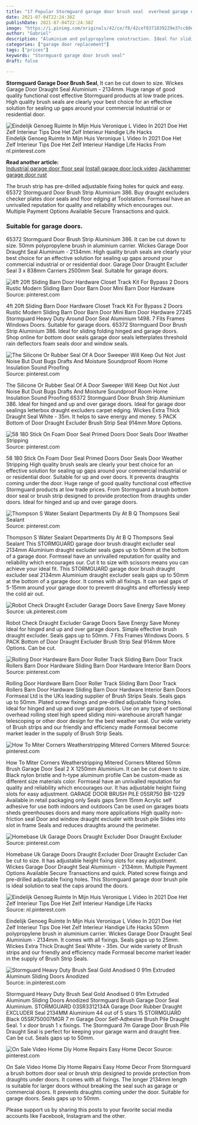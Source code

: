 ```yaml
---
title: "17 Popular Stormguard garage door brush seal  overhead garage door"
date: 2021-07-04T22:24:38Z
publishDate: 2021-07-04T22:24:38Z
image: "https://i.pinimg.com/originals/42/ce/f8/42cef8371839229e37cc80eed9fc8396.png"
author: "Gabriel"
description: "Aluminium and polypropylene construction. Ideal for sliding folding hinged and garage doors. Stormguard garage door brush seal"
categories: ["garage door replacement"]
tags: ["prices"]
keywords: "Stormguard garage door brush seal"
draft: false

---
```

<!-- Head tag Code -->
**Stormguard Garage Door Brush Seal**, It can be cut down to size. Wickes Garage Door Draught Seal Aluminium - 2134mm. Huge range of good quality functional cost effective Stormguard products at low trade prices. High quality brush seals are clearly your best choice for an effective solution for sealing up gaps around your commercial industrial or or residential door.

![Eindelijk Genoeg Ruimte In Mijn Huis Veronique L Video In 2021 Doe Het Zelf Interieur Tips Doe Het Zelf Interieur Handige Life Hacks](https://i.pinimg.com/originals/48/9a/0d/489a0d365e22a5e7dc81db5d45df5668.jpg "Eindelijk Genoeg Ruimte In Mijn Huis Veronique L Video In 2021 Doe Het Zelf Interieur Tips Doe Het Zelf Interieur Handige Life Hacks")
Eindelijk Genoeg Ruimte In Mijn Huis Veronique L Video In 2021 Doe Het Zelf Interieur Tips Doe Het Zelf Interieur Handige Life Hacks From nl.pinterest.com

**Read another article:**  
[Industrial garage door floor seal](/industrial-garage-door-floor-seal/)
[Install garage door lock video](/install-garage-door-lock-video/)
[Jackhammer garage door rust](/jackhammer-garage-door-rust/)


The brush strip has pre-drilled adjustable fixing holes for quick and easy. 65372 Stormguard Door Brush Strip Aluminium 386. Buy draught excluders checker plates door seals and floor edging at Toolstation. Formseal have an unrivalled reputation for quality and reliability which encourages our. Multiple Payment Options Available Secure Transactions and quick.

### Suitable for garage doors.

65372 Stormguard Door Brush Strip Aluminium 386. It can be cut down to size. 50mm polypropylene brush in aluminium carrier. Wickes Garage Door Draught Seal Aluminium - 2134mm. High quality brush seals are clearly your best choice for an effective solution for sealing up gaps around your commercial industrial or or residential door. Garage Door Draught Excluder Seal 3 x 838mm Carriers 2500mm Seal. Suitable for garage doors.


![4ft 20ft Sliding Barn Door Hardware Closet Track Kit For Bypass 2 Doors Rustic Modern Sliding Barn Door Barn Door Mini Barn Door Hardware](https://i.pinimg.com/474x/8f/ae/c9/8faec9db68fa4782ebdd38d27d76826b.jpg "4ft 20ft Sliding Barn Door Hardware Closet Track Kit For Bypass 2 Doors Rustic Modern Sliding Barn Door Barn Door Mini Barn Door Hardware")
Source: pinterest.com

4ft 20ft Sliding Barn Door Hardware Closet Track Kit For Bypass 2 Doors Rustic Modern Sliding Barn Door Barn Door Mini Barn Door Hardware 27245 Stormguard Heavy Duty Around Door Seal Aluminium 1498. 7 Fits Frames Windows Doors. Suitable for garage doors. 65372 Stormguard Door Brush Strip Aluminium 386. Ideal for sliding folding hinged and garage doors. Shop online for bottom door seals garage door seals letterplates threshold rain deflectors foam seals door and window seals.

![The Silicone Or Rubber Seal Of A Door Sweeper Will Keep Out Not Just Noise But Dust Bugs Drafts And Moisture Soundproof Room Home Insulation Sound Proofing](https://i.pinimg.com/736x/3e/ce/6d/3ece6d3779db987c002d7e91661b9bf6.jpg "The Silicone Or Rubber Seal Of A Door Sweeper Will Keep Out Not Just Noise But Dust Bugs Drafts And Moisture Soundproof Room Home Insulation Sound Proofing")
Source: pinterest.com

The Silicone Or Rubber Seal Of A Door Sweeper Will Keep Out Not Just Noise But Dust Bugs Drafts And Moisture Soundproof Room Home Insulation Sound Proofing 65372 Stormguard Door Brush Strip Aluminium 386. Ideal for hinged and up and over garage doors. Ideal for garage door sealings letterbox draught excluders carpet edging. Wickes Extra Thick Draught Seal White - 35m. It helps to save energy and money. 5 PACK Bottom of Door Draught Excluder Brush Strip Seal 914mm More Options.

![58 180 Stick On Foam Door Seal Primed Doors Door Seals Door Weather Stripping](https://i.pinimg.com/originals/0e/69/96/0e69966c177b717c0cc67c83b573be53.jpg "58 180 Stick On Foam Door Seal Primed Doors Door Seals Door Weather Stripping")
Source: pinterest.com

58 180 Stick On Foam Door Seal Primed Doors Door Seals Door Weather Stripping High quality brush seals are clearly your best choice for an effective solution for sealing up gaps around your commercial industrial or or residential door. Suitable for up and over doors. It prevents draughts coming under the door. Huge range of good quality functional cost effective Stormguard products at low trade prices. From Stormguard a brush bottom door seal or brush strip designed to provide protection from draughts under doors. Ideal for hinged and up and over garage doors.

![Thompson S Water Sealant Departments Diy At B Q Thompsons Seal Sealant](https://i.pinimg.com/originals/c4/9a/9f/c49a9f05cdb00012039ea2bcc533f4a7.jpg "Thompson S Water Sealant Departments Diy At B Q Thompsons Seal Sealant")
Source: pinterest.com

Thompson S Water Sealant Departments Diy At B Q Thompsons Seal Sealant This STORMGUARD garage door brush draught excluder seal 2134mm Aluminium draught excluder seals gaps up to 50mm at the bottom of a garage door. Formseal have an unrivalled reputation for quality and reliability which encourages our. Cut it to size with scissors means you can achieve your ideal fit. This STORMGUARD garage door brush draught excluder seal 2134mm Aluminium draught excluder seals gaps up to 50mm at the bottom of a garage door. It comes with all fixings. It can seal gaps of 5-15mm around your garage door to prevent draughts and effortlessly keep the cold air out.

![Robot Check Draught Excluder Garage Doors Save Energy Save Money](https://i.pinimg.com/originals/fd/ef/51/fdef513f2c6a49e3273b9f4a1b6a99ce.jpg "Robot Check Draught Excluder Garage Doors Save Energy Save Money")
Source: uk.pinterest.com

Robot Check Draught Excluder Garage Doors Save Energy Save Money Ideal for hinged and up and over garage doors. Simple effective brush draught excluder. Seals gaps up to 50mm. 7 Fits Frames Windows Doors. 5 PACK Bottom of Door Draught Excluder Brush Strip Seal 914mm More Options. Can be cut.

![Rolling Door Hardware Barn Door Roller Track Sliding Barn Door Track Rollers Barn Door Hardware Sliding Barn Door Hardware Interior Barn Doors](https://i.pinimg.com/736x/a4/e8/fb/a4e8fbb989186b21c8b510c729154459.jpg "Rolling Door Hardware Barn Door Roller Track Sliding Barn Door Track Rollers Barn Door Hardware Sliding Barn Door Hardware Interior Barn Doors")
Source: pinterest.com

Rolling Door Hardware Barn Door Roller Track Sliding Barn Door Track Rollers Barn Door Hardware Sliding Barn Door Hardware Interior Barn Doors Formseal Ltd is the UKs leading supplier of Brush Strips Seals. Seals gaps up to 50mm. Plated screw fixings and pre-drilled adjustable fixing holes. Ideal for hinged and up and over garage doors. Use on any type of sectional overhead rolling steel high speed sliding mini-warehouse aircraft hangar telescoping or other door design for the best weather seal. Our wide variety of Brush strips and our friendly and efficiency made Formseal become market leader in the supply of Brush Strip Seals.

![How To Miter Corners Weatherstripping Mitered Corners Mitered](https://i.pinimg.com/474x/06/a7/3d/06a73dba48461edd27b168adf0a28eae.jpg "How To Miter Corners Weatherstripping Mitered Corners Mitered")
Source: pinterest.com

How To Miter Corners Weatherstripping Mitered Corners Mitered 50mm Brush Garage Door Seal 2 X 1250mm Aluminium. It can be cut down to size. Black nylon bristle and h-type aluminum profile Can be custom-made as different size materials color. Formseal have an unrivalled reputation for quality and reliability which encourages our. It has adjustable height fixing slots for easy adjustment. GARAGE DOOR BRUSH PILE 05SR750 BR-1229 Available in retail packaging only Seals gaps 5mm 15mm Acrylic self adhesive for use both indoors and outdoors Can be used on garages boats sheds greenhouses doors and many more applications High quality non-friction seal Door and window draught excluder with brush pile Slides into slot in frame Seals and reduces draughts around the perimeter.

![Homebase Uk Garage Doors Draught Excluder Door Draught Excluder](https://i.pinimg.com/originals/a5/55/72/a5557218cc19566623116e53d3041ce1.jpg "Homebase Uk Garage Doors Draught Excluder Door Draught Excluder")
Source: pinterest.com

Homebase Uk Garage Doors Draught Excluder Door Draught Excluder Can be cut to size. It has adjustable height fixing slots for easy adjustment. Wickes Garage Door Draught Seal Aluminium - 2134mm. Multiple Payment Options Available Secure Transactions and quick. Plated screw fixings and pre-drilled adjustable fixing holes. This Stormguard garage door brush pile is ideal solution to seal the caps around the doors.

![Eindelijk Genoeg Ruimte In Mijn Huis Veronique L Video In 2021 Doe Het Zelf Interieur Tips Doe Het Zelf Interieur Handige Life Hacks](https://i.pinimg.com/originals/48/9a/0d/489a0d365e22a5e7dc81db5d45df5668.jpg "Eindelijk Genoeg Ruimte In Mijn Huis Veronique L Video In 2021 Doe Het Zelf Interieur Tips Doe Het Zelf Interieur Handige Life Hacks")
Source: nl.pinterest.com

Eindelijk Genoeg Ruimte In Mijn Huis Veronique L Video In 2021 Doe Het Zelf Interieur Tips Doe Het Zelf Interieur Handige Life Hacks 50mm polypropylene brush in aluminium carrier. Wickes Garage Door Draught Seal Aluminium - 2134mm. It comes with all fixings. Seals gaps up to 25mm. Wickes Extra Thick Draught Seal White - 35m. Our wide variety of Brush strips and our friendly and efficiency made Formseal become market leader in the supply of Brush Strip Seals.

![Stormguard Heavy Duty Brush Seal Gold Anodised 0 91m Extruded Aluminum Sliding Doors Anodized](https://i.pinimg.com/originals/92/06/d4/9206d4d7cfe0128aa7ffbf12f26ad0c5.jpg "Stormguard Heavy Duty Brush Seal Gold Anodised 0 91m Extruded Aluminum Sliding Doors Anodized")
Source: in.pinterest.com

Stormguard Heavy Duty Brush Seal Gold Anodised 0 91m Extruded Aluminum Sliding Doors Anodized Stormguard Brush Garage Door Seal Aluminium. STORMGUARD 03SR3312134A Garage Door Rubber Draught EXCLUDER Seal 2134MM Aluminium 44 out of 5 stars 15 STORMGUARD Black 05SR750007MGR 7 m Garage Door Self-Adhesive Brush Pile Draught Seal. 1 x door brush 1 x fixings. The Stormguard 7m Garage Door Brush Pile Draught Seal is perfect for keeping your garage warm and draught free. Can be cut. Seals gaps up to 50mm.

![On Sale Video Home Diy Home Repairs Easy Home Decor](https://i.pinimg.com/originals/42/ce/f8/42cef8371839229e37cc80eed9fc8396.png "On Sale Video Home Diy Home Repairs Easy Home Decor")
Source: pinterest.com

On Sale Video Home Diy Home Repairs Easy Home Decor From Stormguard a brush bottom door seal or brush strip designed to provide protection from draughts under doors. It comes with all fixings. The longer 2134mm length is suitable for larger doors without breaking the seal such as garage or commercial doors. It prevents draughts coming under the door. Suitable for garage doors. Seals gaps up to 50mm.

Please support us by sharing this posts to your favorite social media accounts like Facebook, Instagram and the other.

